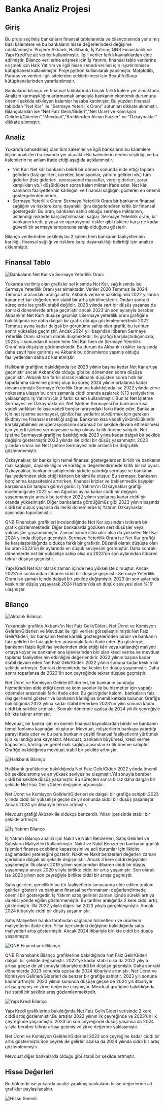 # Banka Analiz Projesi
## Giriş
Bu proje seçilmiş bankaların finansal tablolarında ve bilançolarında yer almış bazı kalemlere ve bu bankaların hisse değerlerindeki değişime odaklanmıştır. Projede Akbank, Halkbank, İş Yatırım, QNB Finansbank ve Yapı Kredi'ye ait veriler kullanılmıştır. İlgili veriler farklı kaynaklardan elde edilmiştir. Bilanço verilerine erişmek için İş Yatırım, finansal tablo verilerine erişmek için Halk Yatırım ve ilgili hisse senedi verileri için isyatirimhisse kütüphanesi kullanılmıştır. Proje python kullanılarak yapılmıştır. Matplotlib, Pandas ve verileri ilgili sitelerden çekilebilmesi için BeautifulSoup kütüphanelerinden yararlanılmıştır.

Bankaların bilanço ve finansal tablolarında birçok farklı kalem yer almaktadır. Analizin karmaşıklığını artırmamak amacıyla bankanın ekonomik durumunu önemli şekilde etkileyen kalemler hesaba katılmıştır. Bu yüzden finansal tablodan "Net Kar" ile "Sermaye Yeterlilik Oranı" sütunları dikkate alınmıştır. Bilançolardan ise "Net Faiz Geliri/Gideri","Net Ücret ve Komisyon Gelirleri/Giderleri","Mevduat","Kredilerden Alınan Faizler" ve "Özkaynaklar" dikkate alınmıştır.

## Analiz
Yukarıda bahsedilmiş olan tüm kalemler ve ilgili bankaların bu kalemlere ilişkin analizleri bu kısımda yer alacaktır.Bu kalemlerin neden seçildiği ve bu kalemlerin ne anlam ifade ettiği aşağıda açıklanmıştır.

- Net Kar: Net kâr bankanın belirli bir dönem sonunda elde ettiği toplam gelirden (faiz gelirleri, ücretler, komisyonlar, yatırım gelirleri vb.) tüm giderler (faiz giderleri, operasyonel masraflar, vergi giderleri, zarar karşılıkları vb.) düşüldükten sonra kalan miktarı ifade eder. Net kâr, bankanın faaliyetlerinin kârlılığını ve finansal sağlığını gösteren en önemli göstergelerden biridir.
- Sermaye Yeterlilik Oranı: Sermaye Yeterlilik Oranı  bir bankanın finansal sağlığını ve risklere karşı dayanıklılığını değerlendiren kritik bir finansal göstergedir. Bu oran, bankanın sahip olduğu sermaye miktarının, üstlendiği risklerle karşılaştırılmasını sağlar. Sermaye Yeterlilik oranı, bir bankanın kredi, piyasa ve operasyonel riskler gibi risklere karşı ne kadar güvenli bir sermaye tamponuna sahip olduğunu gösterir.

Bilanço verilerinden çekilmiş bu 2 kalem hem bankanın faaliyetlerinin karlılığı, finansal sağlığı ve risklere karşı dayanaklılığı belirttiği için analize eklenmiştir.
## Finansal Tablo

![Bankaların Net Kar ve Sermaye Yeterlilik Oranı](assets/finansal_tablo.png)

Yukarıda verilmiş olan grafikler sol kısımda Net Kar, sağ kısımda ise Sermaye Yeterlilik Oranı yer almaktadır. Veriler 2020 Temmuz ile 2024 Temmuz arasındaki aralığa aittir. Akbank verisine bakıldığında 2022 yıllarına kadar net kar değerlerinde stabil bir artış görülmektedir. Ondan sonraki süreçlerde ise grafik stabil değildir. 2023 yılında sert bir düşüş yaşansa da sonraki dönemlerde artışa geçmiştir ancak 2023'ün son aylarıyla beraber Akbank'ın Net Kar'ı düşüşe geçmiştir.Sermaye yeterlilik oranı grafiğine bakıldığında ise daha dalgalı bir grafik olduğu gözlemlenmektedir.2022 Temmuz ayına kadar dalgalı bir görünüme sahip olan grafik, bu tarihten sonra yükselişe geçmiştir. Ancak 2024 yılı başından itibaren Sermaye Yeterlilik Oranı istikrarlı olarak düşmektedir. İki grafiği karşılaştırdığımızda, 2023 yılı sonundan itibaren hem Net Kar hem de Sermaye Yeterlilik Oranı'nda düşüşler görünmektedir. Bu durum da Akbank'ı riskler karşısında daha zayıf hale getirmiş ve Akbank bu dönemlerde yapmış olduğu faaliyetlerden daha az kar etmiştir.

Halkbank grafiğine bakıldığında ise 2023 yılının başına kadar Net Kar artışa geçmiştir ancak Akbank'da olduğu gibi bu dönemden sonra düşüşe geçmiştir. Akbank'tan farklı olarak Halkbank düşüşten sonra hızlı bir toparlanma sürecine girmiş olup bu süreç 2024 yılının ortalarına kadar devam etmiştir.Sermaye Yeterlilik Oranına bakıldığında ise 2022 yılında zirve noktasına ulaşan bu oran zamanla ciddi oranda azalarak %13 seviyelerine yaklaşmıştır.
İş Yatırım için 2 farklı kalem kullanılmıştır. Bunlar Net İşletme Sermayesi ve Özkaynaklardır. Net İşletme Sermayesi bir bankanın kısa vadeli varlıkları ile kısa vadeli borçları arasındaki farkı ifade eder. Bankalar için net işletme sermayesi, günlük faaliyetlerini sürdürmek için gereken likiditeyi ve finansal esnekliği sağlar. Bankanın kısa vadeli yükümlülüklerini karşılayabilmesi ve operasyonlarını sorunsuz bir şekilde devam ettirebilmesi için yeterli işletme sermayesine sahip olması kritik öneme sahiptir. Net işletme Sermayesi grafiğine bakıldığında 2023 yılına kadar dalgalı bir şekilde değişim göstermiştir.2023 yılında ise ciddi bir düşüş yaşanmıştır. 2023 yılından sonra ise Net İşletme Sermayesi'nde anlamlı bir değişiklik gözlenmemiştir. 

Özkaynaklar, bir banka için temel finansal göstergelerden biridir ve bankanın mali sağlığını, dayanıklılığını ve kârlılığını değerlendirmede kritik bir rol oynar. Özkaynaklar, bankanın sahiplerinin şirkete yatırdığı sermaye ve bankanın faaliyetlerinden elde ettiği kârların birikimi ile oluşur. Bu sermaye, bankanın borçlanma kapasitesini artırırken, finansal krizler ve beklenmedik kayıplar karşısında bir tampon görevi görür. İş Yatırım'ın Özkaynaklar grafiği incelendiğinde 2022 yılının Ağustos ayına kadar ciddi bir değişim yaşanmamıştır ancak bu tarihten 2022 yılının sonlarına kadar ciddi bir oranda yükselmiştir. Diğer bankalarda gördüğümüz gibi 2023 yılının başında ciddi bir düşüş yaşansa da ileriki dönemlerde İş Yatırım Özkaynaklar açısından toparlamıştır.

QNB Finansbak grafikleri incelendiğinde Net Kar açısından istikrarlı bir grafik gözlenmektedir. Diğer bankalarda gözüken sert düşüşler veya yükselişler yaşanmamıştır. Zaman içinde istisnalar olsa da yükselen Net Kar 2024 yılında düşüşe geçmiştir. Sermaye Yeterlilik Oranı ise Net Kar grafiği ile karşılaştırıldığında oldukça farklı bir grafiktir. Düzenli olarak düşüşte olan bu oran 2023'ün ilk aylarında en düşük seviyesini görmüştür. Daha sonraki dönemlerde net bir yükselişe sahip olsa da 2023'ün son aylarından itibaren tekrar düşüşe geçmiştir.

Yapı Kredi Net Kar olarak zaman içinde hep yükselişte olmuştur. Ancak 2023'ün sonlarından itibaren ciddi bir düşüşe geçmiştir.Sermaye Yeterlilik Oranı ise zaman içinde dalgalı bir şekilde değişmiştir. 2023'ün son aylarında keskin bir düşüş yaşayarak 2024 Haziran'da en düşük seviyesi olan %15' ulaşmıştır.

## Bilanço

![Akbank Bilanço](assets/akbank_bilanço.png)

Yukarıdaki grafikte Akbank'ın Net Faiz Gelir/Gideri, Net Ücret ve Komisyon Gelirler/Giderleri ve Mevduat ile ilgili verileri görselleştirilmiştir.Net Faiz Gelir/Gideri, bir bankanın temel kârlılık göstergelerinden biridir ve bankanın faiz gelirleri ile faiz giderleri arasındaki farkı ifade eder. Bu gösterge, bankanın faizle ilgili faaliyetlerinden elde ettiği kârı veya katlandığı maliyeti ortaya koyar ve bankanın ana işlevlerinden biri olan kredi verme ve mevduat toplama faaliyetlerinin etkinliğini değerlendirir. 2022 yılının başına kadar stabil devam eden Net Faiz Gelir/Gideri 2022 yılının sonuna kadar keskin bir şekilde artmıştır. Sonraki dönemlerde ise keskin bir düşüş yaşanmıştır. Daha sonra toparlansa da 2023'ün son çeyreğinde tekrar düşüşe geçmiştir. 

Net Ücret ve Komisyon Gelirleri/Giderleri, bir bankanın sunduğu hizmetlerden elde ettiği ücret ve komisyonlar ile bu hizmetler için yaptığı ödemeler arasındaki farkı ifade eder. Bu gelir/gider kalemi, bankaların faiz dışı gelirlerini gösterir ve bankanın kârlılığına önemli katkıda bulunur. Grafiğe bakıldığında 2023 yılına kadar stabil ilerlerken 2023'ün yılın sonuna kadar ciddi bir şekilde artmıştır. Sonraki dönemde azalsa da 2024 yılı ilk çeyreğiyle birlikte tekrar artmıştır.

Mevduat, bir banka için en önemli finansal kaynaklardan biridir ve bankanın temel fonlama kaynağını oluşturur. Mevduat, müşterilerin bankaya yatırdığı parayı ifade eder ve bu para bankanın çeşitli finansal faaliyetlerini yürütmek için kullandığı ana kaynaktır. Mevduat, bankanın büyümesi, kredi verme kapasitesi, kârlılığı ve genel mali sağlığı açısından kritik öneme sahiptir. Grafiğe bakıldığında mevduat stabil bir şekilde artmıştır.

![Halkbank Bilanço](assets/halkbank_bilanço.png)

Halkbank grafiklerine bakıldığında Net Faiz Gelir/Gideri 2022 yılında önemli bir şekilde artmış ve en yüksek seviyesine ulaşmıştır.Yıl sonuyla beraber ciddi bir şekilde düşüş yaşamıştır. Bu süreçten sonra biraz daha dalgalı bir şekilde Net Faiz Gelir/Gideri değişime uğramıştır.

Net Ücret ve Komisyon Gelirleri/Giderleri de dalgalı bir grafiğe sahiptir.2023 yılında ciddi bir yükselişe geçse de yıl sonunda ciddi bir düşüş yaşamıştır. Ancak 2024 yılı itibariyle tekrar artmıştır.

Mevduat grafiği Akbank ile oldukça benzerdir. Yılları içerisinde stabil bir şekilde artmıştır.

![İş Yatırım Bilanço](assets/işyat_bilanço.png)

İş Yatırım Bilanço analizi için Nakit ve Nakit Benzerleri, Satış Gelirleri ve Satışların Maliyetleri kullanılmıştır. Nakit ve Nakit Benzerleri bankanın günlük işlemleri finanse edebilme kapasitesini ve acil durumlar için likidite sağlamadaki yeteneğini gösterir. Nakit ve Nakit benzerleri değerleri zaman içerisinde dalgalı bir şekilde değişmiştir. Ancak 3 kere ciddi değişimler yaşanmıştır. İlk olarak 2019 yılının sonlarından itibaren ciddi bir düşüş yaşanmıştır ancak 2020 yılıyla birlikte ciddi bir artış yaşamıştır. Son olarak ise 2023 yılının son çeyreğiyle birlikte ciddi bir artışa geçmiştir.

Satış gelirleri, genellikle bu tür faaliyetlerin sonucunda elde edilen toplam gelirleri gösterir ve bankanın finansal performansını değerlendirmede önemli bir göstergedir. İş Yatırım satış gelirleri zaman içinde sürekli artı ya da eksi yönde eğilim göstermemiştir. Bu tarihler aralığında 2 kere ciddi artış göstermiştir. İlki 2022 yılıyla diğeri ise 2023 yılıyla gerçekleşmiştir. Ancak 2024 itibariyle ciddi bir düşüş yaşanmıştır.

Satış Maliyetleri banka tarafından sağlanan hizmetlerin ve ürünlerin maliyetlerini ifade eder. Yıllar içerisindeki değişime bakıldığında satış maliyetleri artış göstermiştir. Ancak 2024 itibariyle birlikte ciddi bir düşüş yaşanmıştır.

![QNB Finansbank Bilanço](assets/QNB_Finansbank_bilanço.png)

QNB Finansbank Bilanço grafiklerine bakıldığında Net Faiz Gelir/Gideri dalgalı bir şekilde değişmiştir. 2022'ye kadar stabil olsa da 2022 yılıyla artışa geçse de yıl sonuyla itibariyle ciddi bir düşüşe geçmiştir. Daha sonraki dönemlerde 2023 sonunda azalsa da 2024 itibariyle artmıştır. Net Ücret ve Komisyon Gelirleri/Giderleri de benzer bir grafiğe sahiptir. 2023 yılı sonuna kadar artmıştır. 2023 yılının sonunda düşüşe geçse de 2024 yılı itibariyle artışa geçmiş ve zirve değerine ulaşmıştır. Mevduat grafiğine bakıldığında ise stabil bir şekilde artış gözlemlenmektedir.

![Yapı Kredi Bilanço](assets/Yapı_Kredi_bilanço.png)

Yapı Kredi grafiklerine bakıldığında Net Faiz Gelir/Gideri verisinde 2 kere ciddi artış gözlenmiştir.Bu artışlar 2022 yılının ilk çeyreğinde ve 2023'ün ilk çeyreğinde yaşanmıştır. 2023'ün son çeyreğinde düşüş yaşansa da 2024 yılıyla beraber tekrar artışa geçmiş ve zirve değerine yaklaşmıştır.

Net Ücret ve Komisyon Gelirleri/Giderleri 2023 son çeyreğine kadar ciddi bir artış göstermiştir.Son çeyrek de gelirler azalsa da 2024 yılında ciddi bir artış gözlemlenmiştir.

Mevduat diğer bankalarda olduğu gibi stabil bir şekilde artmıştır.

## Hisse Değerleri

Bu bölümde ise yukarıda analizi yapılmış bankaların hisse değerlerine ait grafikler paylaşılacaktır. 

![Hisse Senedi](assets/hisse_senedi.png)













